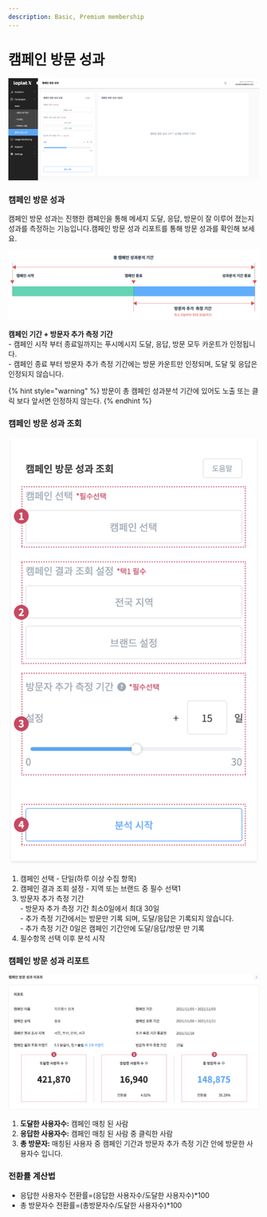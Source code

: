 ```yaml
---
description: Basic, Premium membership
---
```


# 캠페인 방문 성과

![](<../.gitbook/assets/image (24).png>)

### **캠페인 방문 성과**

캠페인 방문 성과는 진행한 캠페인을 통해 메세지 도달, 응답, 방문이 잘 이루어 졌는지 성과를 측정하는 기능입니다.캠페인 방문 성과 리포트를 통해 방문 성과를 확인해 보세요.

![](<../.gitbook/assets/image (83).png>)

**캠페인 기간 + 방문자 추가 측정 기간**\
\- 캠페인 시작 부터 종료일까지는 푸시메시지 도달, 응답, 방문 모두 카운트가 인정됩니다.\
\- 캠페인 종료 부터 방문자 추가 측정 기간에는 방문 카운트만 인정되며, 도달 및 응답은 인정되지 않습니다.

{% hint style="warning" %}
방문이 총 캠페인 성과분석 기간에 있어도 노출 또는 클릭 보다 앞서면 인정하지 않는다.
{% endhint %}

### 캠페인 방문 성과 조회

![](<../.gitbook/assets/image (93).png>)

1. 캠페인 선택 - 단일(하루 이상 수집 항목)
2. 캠페인 결과 조회 설정 - 지역 또는 브랜드 중 필수 선택1
3. 방문자 추가 측정 기간\
   \- 방문자 추가 측정 기간 최소0일에서 최대 30일\
   \- 추가 측정 기간에서는 방문만 기록 되며, 도달/응답은 기록되지 않습니다.\
   \- 추가 측정 기간 0일은 캠페인 기간안에 도달/응답/방문 만 기록
4. 필수항목 선택 이후 분석 시작

### 캠페인 방문 성과 리포트

![](<../.gitbook/assets/image (25).png>)

1. **도달한 사용자수:** 캠페인 매칭 된 사람
2. **응답한 사용자수:** 캠페인 매칭 된 사람 중 클릭한 사람
3. **총 방문자:** 매칭된 사용자 중 캠페인 기간과 방문자 추가 측정 기간 안에 방문한 사용자수 입니다.

### 전환률 계산법

* 응답한 사용자수 전환률=(응답한 사용자수/도달한 사용자수)\*100
* 총 방문자수 전환률=(총방문자수/도달한 사용자수)\*100
